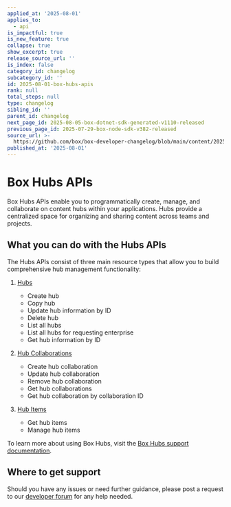 ```yaml
---
applied_at: '2025-08-01'
applies_to:
  - api
is_impactful: true
is_new_feature: true
collapse: true
show_excerpt: true
release_source_url: ''
is_index: false
category_id: changelog
subcategory_id: ''
id: 2025-08-01-box-hubs-apis
rank: null
total_steps: null
type: changelog
sibling_id: ''
parent_id: changelog
next_page_id: 2025-08-05-box-dotnet-sdk-generated-v1110-released
previous_page_id: 2025-07-29-box-node-sdk-v382-released
source_url: >-
  https://github.com/box/box-developer-changelog/blob/main/content/2025/08-01-box-hubs-apis.md
published_at: '2025-08-01'
---
```

# Box Hubs APIs

Box Hubs APIs enable you to programmatically create, manage, and collaborate on content hubs within your applications. Hubs provide a centralized space for organizing and sharing content across teams and projects.

## What you can do with the Hubs APIs

The Hubs APIs consist of three main resource types that allow you to build comprehensive hub management functionality:

<!-- more -->

1. [Hubs][1]
    *   Create hub
    *   Copy hub
    *   Update hub information by ID
    *   Delete hub
    *   List all hubs
    *   List all hubs for requesting enterprise
    *   Get hub information by ID

2. [Hub Collaborations][2]
    *   Create hub collaboration
    *   Update hub collaboration
    *   Remove hub collaboration
    *   Get hub collaborations
    *   Get hub collaboration by collaboration ID

3. [Hub Items][3]
    *   Get hub items
    *   Manage hub items

To learn more about using Box Hubs, visit the [Box Hubs support documentation][4].

## Where to get support

Should you have any issues or need further guidance, please post a request to our [developer forum][5] for any help needed.

[1]: https://developer.box.com/reference/v2025.0/resources/hub/
[2]: https://developer.box.com/reference/v2025.0/resources/hub-collaboration/
[3]: https://developer.box.com/reference/v2025.0/resources/hub-item/
[4]: https://support.box.com/hc/en-us/sections/26102544955027-Box-Hubs
[5]: https://community.box.com/